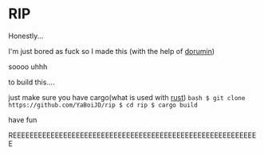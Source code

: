 # RIP

Honestly...

I'm just bored as fuck so I made this (with the help of [dorumin](https://github.com/dorumin))

soooo uhhh

to build this....

just make sure you have cargo(what is used with [rust](https://www.rust-lang.org/))
``bash
$ git clone https://github.com/YaBoiJD/rip
$ cd rip
$ cargo build``

have fun


REEEEEEEEEEEEEEEEEEEEEEEEEEEEEEEEEEEEEEEEEEEEEEEEEEEEEEEEEEE
